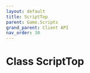 ```yaml
---
layout: default
title: ScriptTop
parent: Game.Scripts
grand_parent: Client API
nav_order: 30
---
```


<!-- 하단에 독스 내용 작성 -->

# Class ScriptTop

